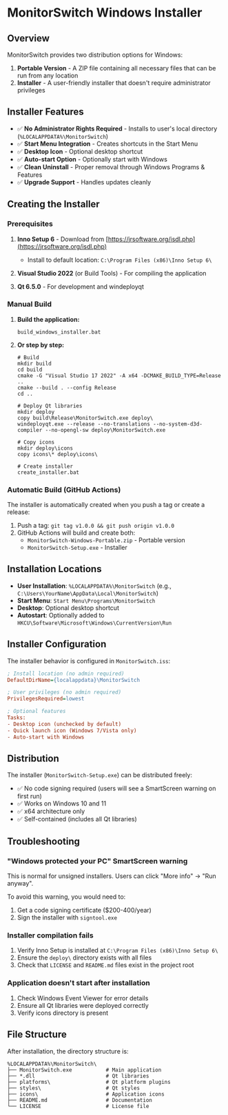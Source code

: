 # MonitorSwitch Windows Installer

## Overview

MonitorSwitch provides two distribution options for Windows:

1. **Portable Version** - A ZIP file containing all necessary files that can be run from any location
2. **Installer** - A user-friendly installer that doesn't require administrator privileges

## Installer Features

- ✅ **No Administrator Rights Required** - Installs to user's local directory (`%LOCALAPPDATA%\MonitorSwitch`)
- ✅ **Start Menu Integration** - Creates shortcuts in the Start Menu
- ✅ **Desktop Icon** - Optional desktop shortcut
- ✅ **Auto-start Option** - Optionally start with Windows
- ✅ **Clean Uninstall** - Proper removal through Windows Programs & Features
- ✅ **Upgrade Support** - Handles updates cleanly

## Creating the Installer

### Prerequisites

1. **Inno Setup 6** - Download from [https://jrsoftware.org/isdl.php](https://jrsoftware.org/isdl.php)
   - Install to default location: `C:\Program Files (x86)\Inno Setup 6\`

2. **Visual Studio 2022** (or Build Tools) - For compiling the application

3. **Qt 6.5.0** - For development and windeployqt

### Manual Build

1. **Build the application:**
   ```batch
   build_windows_installer.bat
   ```

2. **Or step by step:**
   ```batch
   # Build
   mkdir build
   cd build
   cmake -G "Visual Studio 17 2022" -A x64 -DCMAKE_BUILD_TYPE=Release ..
   cmake --build . --config Release
   cd ..
   
   # Deploy Qt libraries
   mkdir deploy
   copy build\Release\MonitorSwitch.exe deploy\
   windeployqt.exe --release --no-translations --no-system-d3d-compiler --no-opengl-sw deploy\MonitorSwitch.exe
   
   # Copy icons
   mkdir deploy\icons
   copy icons\* deploy\icons\
   
   # Create installer
   create_installer.bat
   ```

### Automatic Build (GitHub Actions)

The installer is automatically created when you push a tag or create a release:

1. Push a tag: `git tag v1.0.0 && git push origin v1.0.0`
2. GitHub Actions will build and create both:
   - `MonitorSwitch-Windows-Portable.zip` - Portable version
   - `MonitorSwitch-Setup.exe` - Installer

## Installation Locations

- **User Installation**: `%LOCALAPPDATA%\MonitorSwitch` (e.g., `C:\Users\YourName\AppData\Local\MonitorSwitch`)
- **Start Menu**: `Start Menu\Programs\MonitorSwitch`
- **Desktop**: Optional desktop shortcut
- **Autostart**: Optionally added to `HKCU\Software\Microsoft\Windows\CurrentVersion\Run`

## Installer Configuration

The installer behavior is configured in `MonitorSwitch.iss`:

```ini
; Install location (no admin required)
DefaultDirName={localappdata}\MonitorSwitch

; User privileges (no admin required)  
PrivilegesRequired=lowest

; Optional features
Tasks:
- Desktop icon (unchecked by default)
- Quick launch icon (Windows 7/Vista only)
- Auto-start with Windows
```

## Distribution

The installer (`MonitorSwitch-Setup.exe`) can be distributed freely:

- ✅ No code signing required (users will see a SmartScreen warning on first run)
- ✅ Works on Windows 10 and 11
- ✅ x64 architecture only
- ✅ Self-contained (includes all Qt libraries)

## Troubleshooting

### "Windows protected your PC" SmartScreen warning

This is normal for unsigned installers. Users can click "More info" → "Run anyway".

To avoid this warning, you would need to:
1. Get a code signing certificate ($200-400/year)
2. Sign the installer with `signtool.exe`

### Installer compilation fails

1. Verify Inno Setup is installed at `C:\Program Files (x86)\Inno Setup 6\`
2. Ensure the `deploy\` directory exists with all files
3. Check that `LICENSE` and `README.md` files exist in the project root

### Application doesn't start after installation

1. Check Windows Event Viewer for error details
2. Ensure all Qt libraries were deployed correctly
3. Verify icons directory is present

## File Structure

After installation, the directory structure is:

```
%LOCALAPPDATA%\MonitorSwitch\
├── MonitorSwitch.exe           # Main application
├── *.dll                       # Qt libraries
├── platforms\                  # Qt platform plugins
├── styles\                     # Qt styles
├── icons\                      # Application icons
├── README.md                   # Documentation
└── LICENSE                     # License file
```
